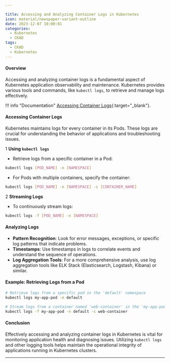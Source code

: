 ```yaml
---

title: Accessing and Analyzing Container Logs in Kubernetes
icon: material/newspaper-variant-outline
date: 2023-12-07 10:00:01
categories:
  - Kubernetes
  - CKAD
tags:
  - CKAD
  - Kubernetes
---
```


#### Overview

Accessing and analyzing container logs is a fundamental aspect of Kubernetes application observability and maintenance. Kubernetes provides various tools and commands, like `kubectl logs`, to retrieve and manage logs effectively.

!!! info "Documentation"
    [Accessing Container Logs](https://kubernetes.io/docs/concepts/cluster-administration/logging/){:target="_blank"}.

#### Accessing Container Logs

Kubernetes maintains logs for every container in its Pods. These logs are crucial for understanding the behavior of applications and troubleshooting issues.

1 **Using `kubectl logs`**

- Retrieve logs from a specific container in a Pod:

```bash
kubectl logs [POD_NAME] -n [NAMESPACE]
```

- For Pods with multiple containers, specify the container:

```bash
kubectl logs [POD_NAME] -n [NAMESPACE] -c [CONTAINER_NAME]
```

2 **Streaming Logs**

- To continuously stream logs:

```bash
kubectl logs -f [POD_NAME] -n [NAMESPACE]
```

#### Analyzing Logs

- **Pattern Recognition**: Look for error messages, exceptions, or specific log patterns that indicate problems.
- **Timestamps**: Use timestamps in logs to correlate events and understand the sequence of operations.
- **Log Aggregation Tools**: For a more comprehensive analysis, use log aggregation tools like ELK Stack (Elasticsearch, Logstash, Kibana) or similar.

#### Example: Retrieving Logs from a Pod

```bash
# Retrieve logs from a specific pod in the 'default' namespace
kubectl logs my-app-pod -n default

# Stream logs from a container named 'web-container' in the 'my-app-pod'
kubectl logs -f my-app-pod -n default -c web-container
```

#### Conclusion

Effectively accessing and analyzing container logs in Kubernetes is vital for monitoring application health and diagnosing issues. Utilizing `kubectl logs` and other logging tools helps maintain the operational integrity of applications running in Kubernetes clusters.

---
